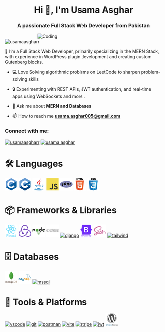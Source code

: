 <h1 align="center">Hi 👋, I'm Usama Asghar</h1>
<h3 align="center">A passionate Full Stack Web Developer from Pakistan</h3>
<img align="right" alt="Coding" width="400" src="https://cdn.dribbble.com/users/1162077/screenshots/3848914/programmer.gif">

<p align="left"> <img src="https://komarev.com/ghpvc/?username=usamaasgharrr&label=Profile%20views&color=0e75b6&style=flat" alt="usamaasgharr" /> </p>

🌱 I’m a Full Stack Web Developer, primarily specializing in the MERN Stack, with experience in WordPress plugin development and creating custom Gutenberg blocks.

- 💻 Love Solving algorithmic problems on LeetCode to sharpen problem-solving skills

- 🔒 Experimenting with REST APIs, JWT authentication, and real-time apps using WebSockets and more..

- 💬 Ask me about **MERN and Databases**

- 📫 How to reach me **usama.asghar005@gmail.com**

<h3 align="left">Connect with me:</h3>
<p align="left">
<a href="https://linkedin.com/in/usamaasgharr" target="blank"><img align="center" src="https://raw.githubusercontent.com/rahuldkjain/github-profile-readme-generator/master/src/images/icons/Social/linked-in-alt.svg" alt="usamaasgharr" height="30" width="40" /></a>
<a href="https://fb.com/usama asghar" target="blank"><img align="center" src="https://raw.githubusercontent.com/rahuldkjain/github-profile-readme-generator/master/src/images/icons/Social/facebook.svg" alt="usama asghar" height="30" width="40" /></a>
</p>

<h1>🛠️ Languages</h1>
<p align="left"> <a href="#"><img src="https://raw.githubusercontent.com/devicons/devicon/master/icons/c/c-original.svg" alt="c" width="40" height="40"/></a> <a href="#"><img src="https://raw.githubusercontent.com/devicons/devicon/master/icons/cplusplus/cplusplus-original.svg" alt="cplusplus" width="40" height="40"/></a> <a href="#"><img src="https://raw.githubusercontent.com/devicons/devicon/master/icons/java/java-original.svg" alt="java" width="40" height="40"/></a> <a href="#"><img src="https://raw.githubusercontent.com/devicons/devicon/master/icons/javascript/javascript-original.svg" alt="javascript" width="40" height="40"/></a> <a href="#"><img src="https://raw.githubusercontent.com/devicons/devicon/master/icons/php/php-original.svg" alt="php" width="40" height="40"/></a> <a href="#"><img src="https://raw.githubusercontent.com/devicons/devicon/master/icons/html5/html5-original-wordmark.svg" alt="html5" width="40" height="40"/></a> <a href="#"><img src="https://raw.githubusercontent.com/devicons/devicon/master/icons/css3/css3-original-wordmark.svg" alt="css3" width="40" height="40"/></a> </p>
<h1>📦 Frameworks & Libraries</h1>
<p align="left"> <a href="#"><img src="https://raw.githubusercontent.com/devicons/devicon/master/icons/react/react-original-wordmark.svg" alt="react" width="40" height="40"/></a> <a href="#"><img src="https://raw.githubusercontent.com/devicons/devicon/master/icons/redux/redux-original.svg" alt="redux" width="40" height="40"/></a> <a href="#"><img src="https://raw.githubusercontent.com/devicons/devicon/master/icons/nodejs/nodejs-original-wordmark.svg" alt="nodejs" width="40" height="40"/></a> <a href="#"><img src="https://raw.githubusercontent.com/devicons/devicon/master/icons/express/express-original-wordmark.svg" alt="express" width="40" height="40"/></a> <a href="#"><img src="https://cdn.worldvectorlogo.com/logos/django.svg" alt="django" width="40" height="40"/></a> <a href="#"><img src="https://raw.githubusercontent.com/devicons/devicon/master/icons/bootstrap/bootstrap-plain-wordmark.svg" alt="bootstrap" width="40" height="40"/></a> <a href="#"><img src="https://raw.githubusercontent.com/devicons/devicon/master/icons/sass/sass-original.svg" alt="sass" width="40" height="40"/></a> <a href="#"><img src="https://www.vectorlogo.zone/logos/tailwindcss/tailwindcss-icon.svg" alt="tailwind" width="40" height="40"/></a> </p>
<h1>🗄️ Databases</h1>
<p align="left"> <a href="#"><img src="https://raw.githubusercontent.com/devicons/devicon/master/icons/mongodb/mongodb-original-wordmark.svg" alt="mongodb" width="40" height="40"/></a> <a href="#"><img src="https://raw.githubusercontent.com/devicons/devicon/master/icons/mysql/mysql-original-wordmark.svg" alt="mysql" width="40" height="40"/></a> <a href="#"><img src="https://www.svgrepo.com/show/303229/microsoft-sql-server-logo.svg" alt="mssql" width="40" height="40"/></a> </p>
<h1>🧰 Tools & Platforms</h1>
<p align="left"> <a href="#"><img src="https://cdn.worldvectorlogo.com/logos/visual-studio-code-1.svg" alt="vscode" width="40" height="40"/></a> <a href="#"><img src="https://www.vectorlogo.zone/logos/git-scm/git-scm-icon.svg" alt="git" width="40" height="40"/></a> <a href="#"><img src="https://www.vectorlogo.zone/logos/getpostman/getpostman-icon.svg" alt="postman" width="40" height="40"/></a> <a href="#"><img src="https://vitejs.dev/logo.svg" alt="vite" width="40" height="40"/></a> <a href="#"><img src="https://cdn.worldvectorlogo.com/logos/stripe-4.svg" alt="stripe" width="40" height="40"/></a> <a href="#"><img src="https://cdn.worldvectorlogo.com/logos/jwt-3.svg" alt="jwt" width="40" height="40"/></a> <a href="#"><img src="https://raw.githubusercontent.com/devicons/devicon/master/icons/wordpress/wordpress-original.svg" alt="wordpress" width="40" height="40"/></a> </p>



